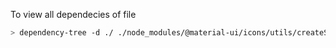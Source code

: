To view all dependecies of file
```bash
> dependency-tree -d ./ ./node_modules/@material-ui/icons/utils/createSvgIcon.js --list-form
```
